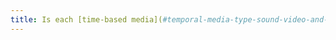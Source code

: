 ```yaml
---
title: Is each [time-based media](#temporal-media-type-sound-video-and-synchronize) and [non time-based media](#non-temporal-media) [compatible with assistive technologies](#compatible-with-assistive-technologies) (except in particular cases)?
---
```

